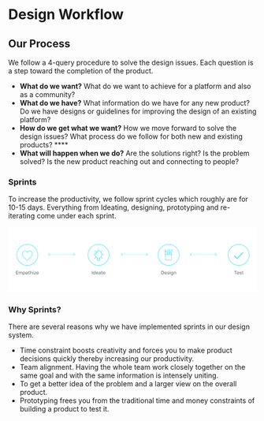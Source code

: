 # Design Workflow

## Our Process

We follow a 4-query procedure to solve the design issues. Each question is a step toward the completion of the product.

* **What do we want?** What do we want to achieve for a platform and also as a community? 
* **What do we have?** What information do we have for any new product? Do we have designs or guidelines for improving the design of an existing platform? 
* **How do we get what we want?** How we move forward to solve the design issues? What process do we follow for both new and existing products? ****
* **What will happen when we do?** Are the solutions right? Is the problem solved? Is the new product reaching out and connecting to people?



### Sprints

To increase the productivity, we follow sprint cycles which roughly are for 10-15 days. Everything from Ideating, designing, prototyping and re-iterating come under each sprint.

![](../../../.gitbook/assets/assets_-lsv46f7uzuvdedvews0_-ltflz2mqkow25nhe1al_-ltfm3no_hb7me2lxeku_artboard-1.jpg)



### Why Sprints?

There are several reasons why we have implemented sprints in our design system.

* Time constraint boosts creativity and forces you to make product decisions quickly thereby increasing our productivity. 
* Team alignment. Having the whole team work closely together on the same goal and with the same information is intensely uniting. 
* To get a better idea of the problem and a larger view on the overall product. 
* Prototyping frees you from the traditional time and money constraints of building a product to test it.

